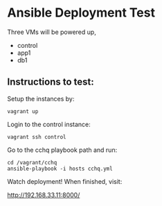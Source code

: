 Ansible Deployment Test
========================

Three VMs will be powered up,
* control
* app1
* db1

Instructions to test:
---

Setup the instances by:
```
vagrant up
```

Login to the control instance:
```
vagrant ssh control
```

Go to the cchq playbook path and run:
```
cd /vagrant/cchq
ansible-playbook -i hosts cchq.yml
```

Watch deployment! When finished, visit:

http://192.168.33.11:8000/
